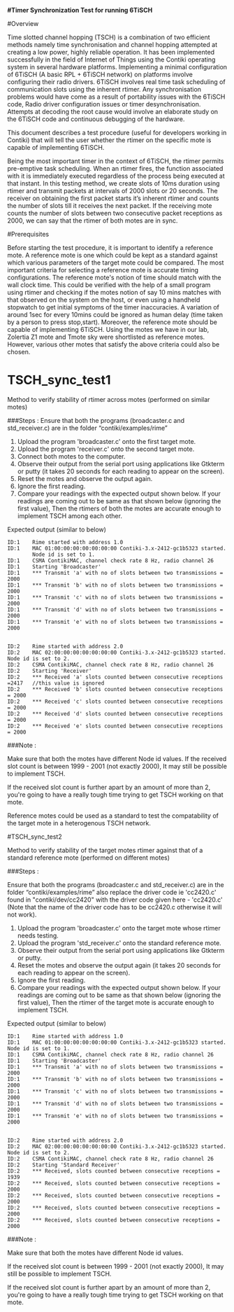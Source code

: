 
**#Timer Synchronization Test for running 6TiSCH**

#Overview

Time slotted channel hopping (TSCH) is a combination of two efficient methods
namely time synchronisation and channel hopping attempted at creating a low
power, highly reliable operation. It has been implemented successfully in the
field of Internet of Things using the Contiki operating system in several
hardware platforms. Implementing a minimal configuration of 6TiSCH (A basic RPL +
6TiSCH network) on platforms involve configuring their radio drivers.  6TiSCH
involves real time task scheduling of communication slots using the inherent
rtimer. Any synchronisation problems would have come as a result of portability
issues with the 6TiSCH code, Radio driver configuration issues or timer
desynchronisation. Attempts at decoding the root cause would involve an
elaborate study on the 6TiSCH code and continuous debugging of the hardware. 

This document describes a test procedure (useful for developers working in
Contiki) that will tell the user whether the rtimer on the specific mote is
capable of implementing 6TiSCH.

Being the most important timer in the context of 6TiSCH, the rtimer permits
pre-emptive task scheduling. When an rtimer fires, the function associated with
it is immediately executed regardless of the process being executed at that
instant. In this testing method, we create slots of 10ms duration using rtimer and
transmit packets at intervals of 2000 slots or 20 seconds. The receiver on
obtaining the first packet starts it’s inherent rtimer and counts the number of
slots till it receives the next packet. If the receiving mote counts the number
of slots between two consecutive packet receptions as 2000, we can say that the
rtimer of both motes are in sync.


#Prerequisites

Before starting the test procedure, it is important to identify a reference
mote. A reference mote is one which could be kept as a standard against which
various parameters of the target mote could be compared. The most important
criteria for selecting a reference mote is accurate timing configurations. The
reference mote's notion of time should match with the wall clock time. This
could be verified with the help of a small program using rtimer and checking if
the motes notion of say 10 mins matches with that observed on the system on the
host, or even using a handheld stopwatch to get initial symptoms of the timer
inaccuracies. A variation of around 1sec for every 10mins could be ignored as
human delay (time taken by a person to press stop,start).  Moreover, the
reference mote should be capable of implementing 6TiSCH. Using the motes we have
in our lab, Zolertia Z1 mote and Tmote sky were shortlisted as reference motes.
However, various other motes that satisfy the above criteria could also be
chosen. 


# TSCH_sync_test1


Method to verify stability of rtimer across motes (performed on similar motes)

###Steps : 
Ensure that both the programs (broadcaster.c and std_receiver.c) are in the
folder “contiki/examples/rime”

1. Upload the program 'broadcaster.c' onto the first target mote.
2. Upload the program 'receiver.c' onto the second target mote.
3. Connect both motes to the computer. 
4. Observe their output from the serial port using applications like Gtkterm 
   or putty (it takes 20 seconds for each reading to appear on the screen).
5. Reset the motes and observe the output again.
6. Ignore the first reading.
7. Compare your readings with the expected output shown below. 
   If your readings are coming out to be same as that shown below 
   (ignoring the first value), Then the rtimers of both the motes are 
    accurate enough to implement TSCH among each other. 


Expected output  (similar to below)

```
ID:1	Rime started with address 1.0
ID:1	MAC 01:00:00:00:00:00:00:00 Contiki-3.x-2412-gc1b5323 started. 
        Node id is set to 1.
ID:1	CSMA ContikiMAC, channel check rate 8 Hz, radio channel 26
ID:1	Starting 'Broadcaster'
ID:1	*** Transmit 'a' with no of slots between two transmissions = 2000 
ID:1	*** Transmit 'b' with no of slots between two transmissions = 2000 	
ID:1	*** Transmit 'c' with no of slots between two transmissions = 2000 	
ID:1	*** Transmit 'd' with no of slots between two transmissions = 2000 	
ID:1	*** Transmit 'e' with no of slots between two transmissions = 2000 	


ID:2	Rime started with address 2.0
ID:2	MAC 02:00:00:00:00:00:00:00 Contiki-3.x-2412-gc1b5323 started. Node id is set to 2.
ID:2	CSMA ContikiMAC, channel check rate 8 Hz, radio channel 26
ID:2	Starting 'Receiver'
ID:2	*** Received 'a' slots counted between consecutive receptions =2417	  //this value is ignored
ID:2	*** Received 'b' slots counted between consecutive receptions = 2000
ID:2	*** Received 'c' slots counted between consecutive receptions = 2000
ID:2	*** Received 'd' slots counted between consecutive receptions = 2000
ID:2	*** Received 'e' slots counted between consecutive receptions = 2000
```

###Note :

Make sure that both the motes have different Node id values. 
If the received slot count is between 1999 - 2001 (not exactly 2000), It may
still be possible to implement TSCH.  

If the received slot count is further apart by an amount of more than 2, you're going to have a really tough time trying to get TSCH working on that mote.  

Reference motes could be used as a standard to test the compatability of the
target mote in a heterogenous TSCH network.


#TSCH_sync_test2

Method to verify stability of the target motes rtimer against that of a standard reference mote (performed on different motes)



###Steps : 

Ensure that both the programs (broadcaster.c and std_receiver.c) are in the
folder “contiki/examples/rime” also replace the driver code ie 'cc2420.c' found
in "contiki/dev/cc2420" with the driver code given here - 'cc2420.c' (Note that
the name of the driver code has to be cc2420.c otherwise it will not work).

1. Upload the program 'broadcaster.c' onto the target mote whose rtimer needs 
   testing.
2. Upload the program 'std_receiver.c' onto the standard reference mote.
4. Observe their output from the serial port using applications like Gtkterm 
   or putty.
5. Reset the motes and observe the output again (it takes 20 seconds
   for each reading to appear on the screen).
6. Ignore the first reading.
7. Compare your readings with the expected output shown below. If your 
   readings are coming out to be same as that shown below (ignoring the first 
   value), Then the rtimer of the target mote is accurate enough to implement 
   TSCH. 





Expected output  (similar to below)
```
ID:1	Rime started with address 1.0
ID:1	MAC 01:00:00:00:00:00:00:00 Contiki-3.x-2412-gc1b5323 started. Node id is set to 1.
ID:1	CSMA ContikiMAC, channel check rate 8 Hz, radio channel 26
ID:1	Starting 'Broadcaster'
ID:1	*** Transmit 'a' with no of slots between two transmissions = 2000 
ID:1	*** Transmit 'b' with no of slots between two transmissions = 2000 
ID:1	*** Transmit 'c' with no of slots between two transmissions = 2000 	
ID:1	*** Transmit 'd' with no of slots between two transmissions = 2000 
ID:1	*** Transmit 'e' with no of slots between two transmissions = 2000 


ID:2	Rime started with address 2.0
ID:2	MAC 02:00:00:00:00:00:00:00 Contiki-3.x-2412-gc1b5323 started. Node id is set to 2.
ID:2	CSMA ContikiMAC, channel check rate 8 Hz, radio channel 26
ID:2	Starting 'Standard Receiver'
ID:2	*** Received, slots counted between consecutive receptions = 1939
ID:2	*** Received, slots counted between consecutive receptions = 2000
ID:2	*** Received, slots counted between consecutive receptions = 2000
ID:2	*** Received, slots counted between consecutive receptions = 2000
ID:2	*** Received, slots counted between consecutive receptions = 2000
```
###Note :

Make sure that both the motes have different Node id values. 

If the received slot count is between 1999 - 2001 (not exactly 2000), It may
still be possible to implement TSCH.

If the received slot count is further apart by an amount of more than 2, you're
going to have a really tough time trying to get TSCH working on that mote. 
